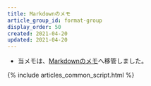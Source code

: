 ```yaml
---
title: Markdownのメモ
article_group_id: format-group
display_order: 50
created: 2021-04-20
updated: 2021-04-20
---
```

- 当メモは、[Markdownのメモ](https://thinktwice.tech/it/structured_text_data/markdown/)へ移管しました。

{% include articles_common_script.html %}
